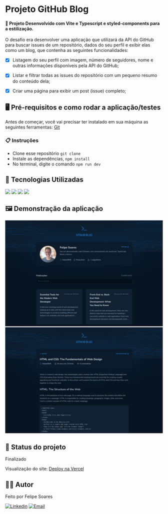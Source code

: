 # Projeto GitHub Blog

#### 🚀 Projeto Desenvolvido com Vite e Typescript e styled-components para a estilização.

O desafio era desenvolver uma aplicação que utilizará da API do GitHub para buscar issues de um repositório, dados do seu perfil e exibir elas como um blog, que contenha as seguintes funcionalidades:

-   [x] Listagem do seu perfil com imagem, número de seguidores, nome e outras informações disponíveis pela API do GitHub;
-   [x] Listar e filtrar todas as issues do repositório com um pequeno resumo do conteúdo dela;
-   [x] Criar uma página para exibir um post (issue) completo;


## 🖥️ Pré-requisitos e como rodar a aplicação/testes

Antes de começar, você vai precisar ter instalado em sua máquina as seguintes ferramentas:
[Git](https://git-scm.com)

### 📋 Instruções

-   Clone esse repositório `git clone`
-   Instale as dependências, `npm install`
-   No terminal, digite o comando `npm run dev`

## 🤖 Tecnologias Utilizadas

<img src="https://img.shields.io/badge/TypeScript-1572B6?style=for-the-badge&logo=typescript&logoColor=white">
<img src="https://img.shields.io/badge/Vite-563D7C?style=for-the-badge&logo=vite&logoColor=white">
<img src="https://img.shields.io/badge/React-1572B6?style=for-the-badge&logo=React&logoColor=white">
<img src="https://img.shields.io/badge/Vercel-09090a?style=for-the-badge&logo=vercel&logoColor=white">

## 🖼️ Demonstração da aplicação

![Home](./public/Home.png)
![Post](./public/Post.png)


## 🚧 Status do projeto

Finalizado

Visualização do site:
[Deploy na Vercel](https://github-blog-tau-one.vercel.app/)

## 🧑🏻‍ Autor

Feito por Felipe Soares

[![Linkedin](https://img.shields.io/badge/-Felipe%20Soares-blue?style=flat-square&logo=Linkedin&logoColor=white&link=https://www.linkedin.com/in/felipe0848/)](https://www.linkedin.com/in/felipe0848/)
[![Email](https://img.shields.io/badge/-felipe.11.11%40hotmail.com-0078D4?style=flat-square&logo=microsoft-outlook&logoColor=white&link=mailto:felipe.11.11@hotmail.com)](mailto:felipe.11.11@hotmail.com)
